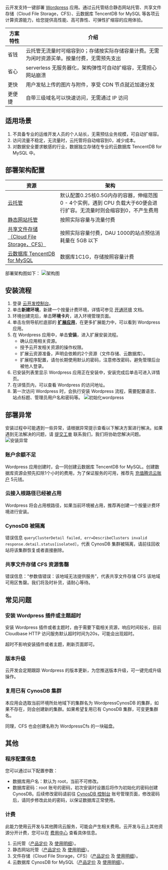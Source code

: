 云开发支持一键部署 [Wordpress](https://zh-cn.wordpress.com/) 应用。通过云托管结合静态网站托管、共享文件存储（Cloud File Storage，CFS）、云数据库 TencentDB for MySQL 等各项云计算资源能力，给您提供高性能、高可靠性、可弹性扩缩容的应用体验。

| 方案特性 | 介绍                                                                                         |
| -------- | -------------------------------------------------------------------------------------------- |
| 省钱     | 云托管无流量时可缩容到0；存储按实际存储容量计费。无需为闲时资源买单。按量付费，无需预先支出 |
| 省心     | serverless 无服务器化，架构弹性可自动扩缩容，无需担心网站崩溃                                |
| 更快     | 用户发帖上传的图片与附件，享受 CDN 节点就近加速分发                                          |
| 更便捷   | 自带三级域名可以快速访问，无需通过 IP 访问                                                   |

## 适用场景

1. 不具备专业的运维开发人员的个人站长，无需预估业务规模，可自动扩缩容。
2. 访问流量不稳定，无流量时，云托管将自动缩容到0，减少成本。
3. 对数据安全要求敏感的行业，数据独立存储在专业的云数据库 TencentDB for MySQL 中。

## 部署架构配置

| 资源                                                                                      | 架构                                                                                                                       |
| ----------------------------------------------------------------------------------------- | -------------------------------------------------------------------------------------------------------------------------- |
| [云托管](https://cloud.tencent.com/document/product/1243)                                 | 默认配置0.25核0.5G内存的容器，伸缩范围0 - 4个实例，遇到 CPU 负载大于60便会进行扩容。无流量时则会缩容到0，不产生费用 |
| [静态网站托管](https://cloud.tencent.com/document/product/1210)                           | 按照实际容量与流量付费   |
| [共享文件存储（Cloud File Storage，CFS）](https://cloud.tencent.com/document/product/582) | 按照实际容量付费，DAU 1000的站点预估消耗量在 5GB 以下                                                                     |
| [云数据库 TencentDB for MySQL](https://cloud.tencent.com/document/product/1003)             | 数据库1C1G，存储按照容量计费                                                                                              |

部署架构图如下：
![架构图](https://main.qcloudimg.com/raw/0ae79d2bd218045ab10a19cf7f204cc3.png)

## 安装流程

1. 登录 [云开发控制台](https://console.cloud.tencent.com/tcb/env/index)。
2. 单击**新建环境**，新建一个按量计费环境，详情可参见 [开通环境](https://cloud.tencent.com/document/product/876/41391) 文档。
3. 环境创建完后，单击**环境卡片**，进入环境管理页面。
4. 单击左侧导航栏底部的 [**扩展应用**](https://console.cloud.tencent.com/tcb/extensions/index)，在更多扩展能力中，可以看到 Wordpress 应用。
5. 在 Wordpress 应用中，单击**安装**，进入扩展安装流程。
	- 确认应用相关资源。
	- 授予云开发相关资源的操作权限。
	- 扩展云资源准备，声明会依赖的2个资源（文件存储、云数据库）。
	- 扩展程序配置，请勿长期使用默认的密码，注意修改密码，避免管理后台被他人登录。
6. 已安装列表里显示 Wordpress 应用正在安装中，安装完成后单击可进入详情页。
7. 在详情页内，可以查看 Wordpress 的访问地址。
8. 第一次访问 Wordpress 时，会执行安装 Wordpress 流程，需要配置语言、站点标题、管理员用户名和密码等。
![初始化wordpress](https://main.qcloudimg.com/raw/189c1a743a45f50090daf8d0b78b3168.png)

## 部署异常

安装过程中可能遇到一些异常，请根据异常提示查看以下解决方案进行解决。如果遇到无法解决的问题，请 [提交工单](https://console.cloud.tencent.com/workorder/category) 联系我们，我们将协助您解决问题。
![安装异常](https://main.qcloudimg.com/raw/1e8022496f7c221a6f84fa02ddd5859e.png)

### 账户余额不足

Wordpress 应用创建时，会一同创建云数据库 TencentDB for MySQL。创建数据库资源会预先扣除1个小时的费用，为了保证服务的可用，推荐先 [充值腾讯云账户](https://console.cloud.tencent.com/expense/recharge) 5元钱。

### 云接入根路径已经被占用

Wordpress 将会占用根路径，如果当前环境被占用，推荐再创建一个按量计费环境进行安装。

### CynosDB 被隔离

错误信息 `queryClusterDetail failed, err=DescribeClusters invalid response.detail.status[isolated]`，代表 CynosDB 集群被隔离，请前往回收站将该集群恢复或者直接删除。

### 共享文件存储 CFS 资源售罄

错误信息：“参数值错误：该地域无法提供服务”，代表共享文件存储 CFS 该地域可用区售罄。我们将及时补货，请耐心等待。

## 常见问题

### 安装 Wordpress 插件或主题超时

安装 Wordpress 插件或者主题时，由于需要下载相关资源，响应时间较长，目前 Cloudbase HTTP 访问服务默认超时时间为20s，可能会出现超时。

超时不影响安装插件或者主题，刷新页面即可。

### 版本升级

云开发会定期跟踪 Wordpress 的版本更新，为您推送版本升级，可一键完成升级操作。

### 复用已有 CynosDB 集群

本应用会选取当前环境所处地域下的集群名为 WordpressCynosDB 的集群，如果不存在，则会创建新的集群。如果希望复用已有 CynosDB 集群，可变更集群名。

同理，CFS 也会创建名称为 WordpressCfs 的一块磁盘。

## 其他

### 程序配置信息

您可以通过以下配置参数：

- 数据库用户名：默认为 root，当前不可修改。
- 数据库密码：root 账号的密码，初次安装时设置后将作为初始化的密码创建 CynosDB。后续修改密码请前往 [CynosDB 控制台](https://console.cloud.tencent.com/cynosdb) 账号管理页面，修改密码后，请同步修改此处的密码，以保证数据库正常使用。

### 计费

此能力使用云开发与其他腾讯云服务，可能会产生相关费用。云开发与云上其他资源分开计费，您可以在 [费用中心](https://console.cloud.tencent.com/expense/overview) 查看具体信息。

1. 云托管（[产品定价](https://cloud.tencent.com/document/product/1243/47823) 及 [使用明细](https://console.cloud.tencent.com/tcb)）。
2. 静态网站托管（[产品定价](https://cloud.tencent.com/document/product/876/39095) 及 [使用明细](https://console.cloud.tencent.com/tcb)）。
3. 文件存储（Cloud File Storage，CFS）（[产品定价](https://cloud.tencent.com/document/product/582/47378) 及 [使用明细](https://console.cloud.tencent.com/cfs/overview)）。
4. 云数据库 CynosDB for MySQL（[产品定价](https://cloud.tencent.com/document/product/1003/30493) 及 [使用明细](https://console.cloud.tencent.com/cynosdb)）。
